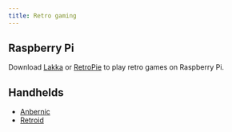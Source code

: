 ```yaml
---
title: Retro gaming
---
```


## Raspberry Pi

Download [Lakka](https://www.lakka.tv/) or [RetroPie](https://retropie.org.uk/) to play retro games on Raspberry Pi.

## Handhelds

- [Anbernic](https://anbernic.com/)
- [Retroid](https://www.goretroid.com)
